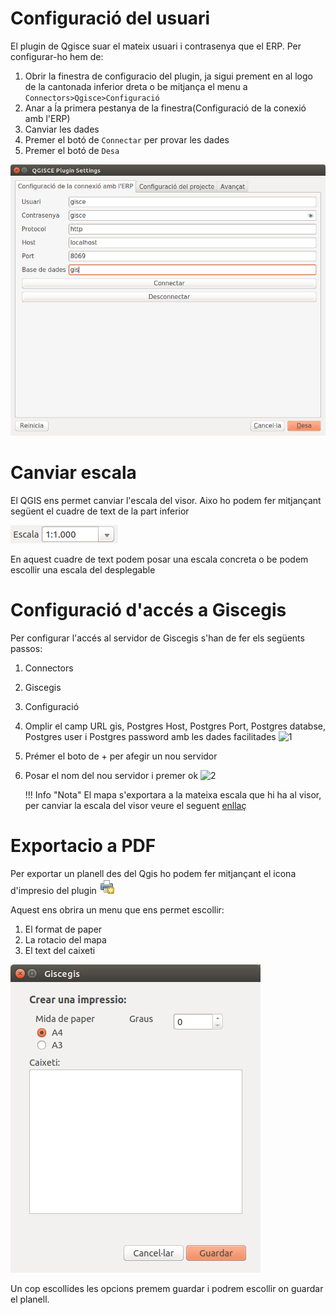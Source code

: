# Configuració del usuari

El plugin de Qgisce suar el mateix usuari i contrasenya que el ERP.
Per configurar-ho hem de:
1. Obrir la finestra de configuracio del plugin, ja sigui prement en al logo de la cantonada inferior dreta o be mitjança el menu a `Connectors>Qgisce>Configuració`
2. Anar a ĺa primera pestanya de la finestra(Configuració de la conexió amb l'ERP)
3. Canviar les dades
4. Premer el botó de `Connectar` per provar les dades
5. Premer el botó de `Desa`

![1](_static/qgis/config_user_qgisce.png)

# Canviar escala
El QGIS ens permet canviar l'escala del visor. Aixo ho podem fer mitjançant següent el cuadre de text de la part inferior

![1](_static/qgis/scale.png)

En aquest cuadre de text podem posar una escala concreta o be podem escollir una escala del desplegable

# Configuració d'accés a Giscegis
Per configurar l'accés al servidor de Giscegis s'han de fer els següents passos:

1. Connectors
2. Giscegis
3. Configuració
4. Omplir el camp URL gis, Postgres Host, Postgres Port, Postgres databse, Postgres user i Postgres password amb les dades facilitades
    ![1](_static/configuracio.png)
5. Prémer el boto de + per afegir un nou servidor
6. Posar el nom del nou servidor i premer ok
    ![2](_static/dialeg.png)

    !!! Info "Nota"
        El mapa s'exportara a la mateixa escala que hi ha al visor, per canviar la escala del visor veure el seguent [enllaç](#canviar-escala)

# Exportacio a PDF

Per exportar un planell des del Qgis ho podem fer mitjançant el icona d'impresio del plugin
![](_static/qgis/print.png)

Aquest ens obrira un menu que ens permet escollir:

1. El format de paper
2. La rotacio del mapa
3. El text del caixeti

![](_static/qgis/export_menu.png)

Un cop escollides les opcions premem guardar i podrem escollir on guardar el planell.